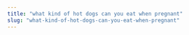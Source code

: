 ```yaml
---
title: "what kind of hot dogs can you eat when pregnant"
slug: "what-kind-of-hot-dogs-can-you-eat-when-pregnant"
---
```


